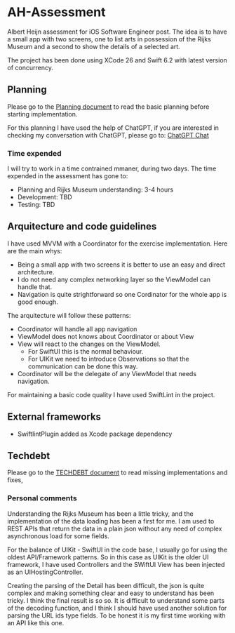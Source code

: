 # AH-Assessment
Albert Heijn assessment for iOS Software Engineer post. The idea is to have a small app with two screens, one to list arts in possession of the Rijks Museum and a second to show the details of a selected art.

The project has been done using XCode 26 and Swift 6.2 with latest version of concurrency.

## Planning
Please go to the [Planning document](Planning/Planning.md) to read the basic planning before starting implementation.

For this planning I have used the help of ChatGPT, if you are interested in checking my conversation with ChatGPT, please go to: [ChatGPT Chat](https://chatgpt.com/share/68e642a7-28f4-8011-b986-a5cf6f636cd5)

### Time expended
I will try to work in a time contrained mmaner, during two days. The time expended in the assessment has gone to:
* Planning and Rijks Museum understanding: 3-4 hours
* Development: TBD
* Testing: TBD

## Arquitecture and code guidelines
I have used MVVM with a Coordinator for the exercise implementation. Here are the main whys:
* Being a small app with two screens it is better to use an easy and direct architecture.
* I do not need any complex networking layer so the ViewModel can handle that.
* Navigation is quite strightforward so one Cordinator for the whole app is good enough.

The arquitecture will follow these patterns:
* Coordinator will handle all app navigation
* ViewModel does not knows about Coordinator or about View
* View will react to the changes on the ViewModel.
	* For SwiftUI this is the normal behaviour.
	* For UIKit we need to introduce Observations so that the communication can be done this way.
* Coordinator will be the delegate of any ViewModel that needs navigation.


For maintaining a basic code quality I have used SwiftLint in the project.

## External frameworks
* SwiftlintPlugin added as Xcode package dependency


## Techdebt
Please go to the [TECHDEBT document](TECHDEBT.md) to read missing implementations and fixes, 

### Personal comments
Understanding the Rijks Museum has been a little tricky, and the implementation of the data loading has been a first for me. I am used to REST APIs that return the data in a plain json without any need of complex asynchronous load for some fields.

For the balance of UIKit - SwiftUI in the code base, I usually go for using the oldest API/Framework patterns. So in this case as UIKit is the older UI framework, I have used Controllers and the SWiftUI View has been injected as an UIHostingController.

Creating the parsing of the Detail has been difficult, the json is quite complex and making something clear and easy to understand has been tricky. I think the final result is so so. It is difficult to understand some parts of the decoding function, and I think I should have used another solution for parsing the URL ids type fields. To be honest it is my first time working with an API like this one.

